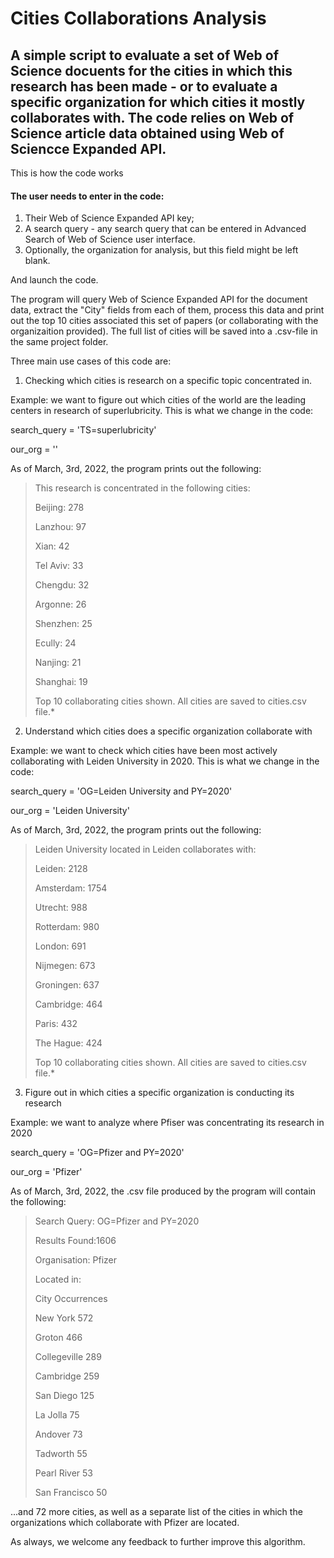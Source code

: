 # Cities Collaborations Analysis


## A simple script to evaluate a set of Web of Science docuents for the cities in which this research has been made - or to evaluate a specific organization for which cities it mostly collaborates with. The code relies on Web of Science article data obtained using Web of Sciencce Expanded API.

This is how the code works

#### The user needs to enter in the code:
1. Their Web of Science Expanded API key;
2. A search query - any search query that can be entered in Advanced Search of Web of Science user interface.
3. Optionally, the organization for analysis, but this field might be left blank.

And launch the code.

The program will query Web of Science Expanded API for the document data, extract the "City" fields from each of them, process this data and print out the top 10 cities associated this set of papers (or collaborating with the organizaition provided). The full list of cities will be saved into a .csv-file in the same project folder.

Three main use cases of this code are:
1. Checking which cities is research on a specific topic concentrated in.

Example: we want to figure out which cities of the world are the leading centers in research of superlubricity. This is what we change in the code:

search_query = 'TS=superlubricity'

our_org = ''

As of March, 3rd, 2022, the program prints out the following:

> This research is concentrated in the following cities:
> 
> Beijing: 278
>
> Lanzhou: 97
>
> Xian: 42
>
> Tel Aviv: 33
>
> Chengdu: 32
>
> Argonne: 26
>
> Shenzhen: 25
>
> Ecully: 24
>
> Nanjing: 21
>
> Shanghai: 19
> 
> Top 10 collaborating cities shown. All cities are saved to cities.csv file.*


2. Understand which cities does a specific organization collaborate with

Example: we want to check which cities have been most actively collaborating with Leiden University in 2020. This is what we change in the code:

search_query = 'OG=Leiden University and PY=2020'

our_org = 'Leiden University'

As of March, 3rd, 2022, the program prints out the following:

> Leiden University located in Leiden collaborates with:
>
> Leiden: 2128
>
> Amsterdam: 1754
>
> Utrecht: 988
>
> Rotterdam: 980
>
> London: 691
>
> Nijmegen: 673
>
> Groningen: 637
>
> Cambridge: 464
>
> Paris: 432
>
> The Hague: 424
>
> Top 10 collaborating cities shown. All cities are saved to cities.csv file.*


3. Figure out in which cities a specific organization is conducting its research

Example: we want to analyze where Pfiser was concentrating its research in 2020

search_query = 'OG=Pfizer and PY=2020'

our_org = 'Pfizer'

As of March, 3rd, 2022, the .csv file produced by the program will contain the following:

> Search Query:	OG=Pfizer and PY=2020
>
> Results Found:1606
>
> Organisation:	Pfizer
>
> Located in:
>
> City		Occurrences
>
> New York	572
>
> Groton	466
>
> Collegeville	289
>
> Cambridge	259
>
> San Diego	125
>
> La Jolla	75
>
> Andover	73
>
> Tadworth	55
>
> Pearl River	53
>
> San Francisco	50

...and 72 more cities, as well as a separate list of the cities in which the organizations which collaborate with Pfizer are located.


As always, we welcome any feedback to further improve this algorithm.
